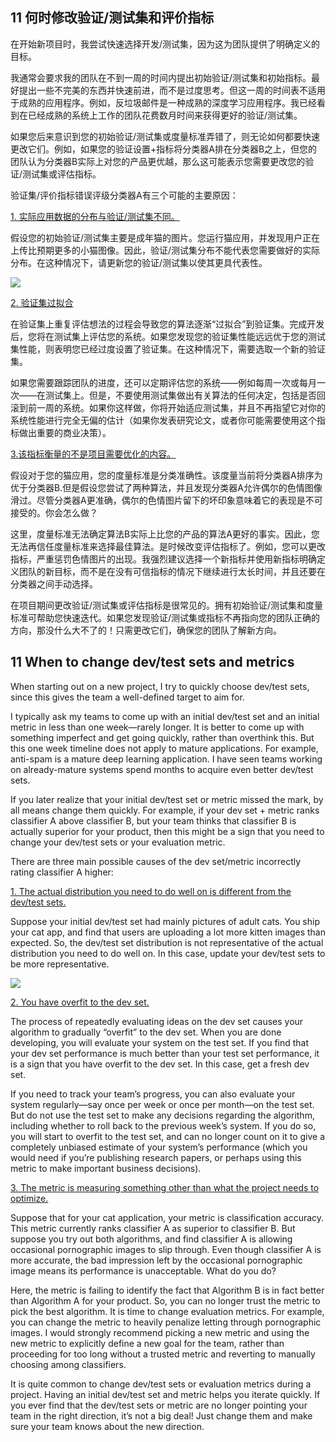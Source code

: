 ## 11 何时修改验证/测试集和评价指标

在开始新项目时，我尝试快速选择开发/测试集，因为这为团队提供了明确定义的目标。

我通常会要求我的团队在不到一周的时间内提出初始验证/测试集和初始指标。最好提出一些不完美的东西并快速前进，而不是过度思考。但这一周的时间表不适用于成熟的应用程序。例如，反垃圾邮件是一种成熟的深度学习应用程序。我已经看到在已经成熟的系统上工作的团队花费数月时间来获得更好的验证/测试集。

如果您后来意识到您的初始验证/测试集或度量标准弄错了，则无论如何都要快速更改它们。例如，如果您的验证设置+指标将分类器A排在分类器B之上，但您的团队认为分类器B实际上对您的产品更优越，那么这可能表示您需要更改您的验证/测试集或评估指标。

验证集/评价指标错误评级分类器A有三个可能的主要原因：

<u>1. 实际应用数据的分布与验证/测试集不同。</u>

假设您的初始验证/测试集主要是成年猫的图片。您运行猫应用，并发现用户正在上传比预期更多的小猫图像。因此，验证/测试集分布不能代表您需要做好的实际分布。在这种情况下，请更新您的验证/测试集以使其更具代表性。

![](https://i.imgur.com/N5SZk69.png)

<u>2. 验证集过拟合</u>

在验证集上重复评估想法的过程会导致您的算法逐渐“过拟合”到验证集。完成开发后，您将在测试集上评估您的系统。如果您发现您的验证集性能远远优于您的测试集性能，则表明您已经过度设置了验证集。在这种情况下，需要选取一个新的验证集。

如果您需要跟踪团队的进度，还可以定期评估您的系统——例如每周一次或每月一次——在测试集上。但是，不要使用测试集做出有关算法的任何决定，包括是否回滚到前一周的系统。如果你这样做，你将开始适应测试集，并且不再指望它对你的系统性能进行完全无偏的估计（如果你发表研究论文，或者你可能需要使用这个指标做出重要的商业决策）。

<u>3.该指标衡量的不是项目需要优化的内容。</u>

假设对于您的猫应用，您的度量标准是分类准确性。该度量当前将分类器A排序为优于分类器B.但是假设您尝试了两种算法，并且发现分类器A允许偶尔的色情图像滑过。尽管分类器A更准确，偶尔的色情图片留下的坏印象意味着它的表现是不可接受的。你会怎么做？

这里，度量标准无法确定算法B实际上比您的产品的算法A更好的事实。因此，您无法再信任度量标准来选择最佳算法。是时候改变评估指标了。例如，您可以更改指标，严重惩罚色情图片的出现。我强烈建议选择一个新指标并使用新指标明确定义团队的新目标，而不是在没有可信指标的情况下继续进行太长时间，并且还要在分类器之间手动选择。

在项目期间更改验证/测试集或评估指标是很常见的。拥有初始验证/测试集和度量标准可帮助您快速迭代。如果您发现验证/测试集或指标不再指向您的团队正确的方向，那没什么大不了的！只需更改它们，确保您的团队了解新方向。

## 11 When to change dev/test sets and metrics

When starting out on a new project, I try to quickly choose dev/test sets, since this gives the team a well-defined target to aim for.

I typically ask my teams to come up with an initial dev/test set and an initial metric in less than one week—rarely longer. It is better to come up with something imperfect and get going quickly, rather than overthink this. But this one week timeline does not apply to mature applications. For example, anti-spam is a mature deep learning application. I have seen teams working on already-mature systems spend months to acquire even better dev/test sets.

If you later realize that your initial dev/test set or metric missed the mark, by all means change them quickly. For example, if your dev set + metric ranks classifier A above classifier B, but your team thinks that classifier B is actually superior for your product, then this might be a sign that you need to change your dev/test sets or your evaluation metric.

There are three main possible causes of the dev set/metric incorrectly rating classifier A higher:

<u>1. The actual distribution you need to do well on is different from the dev/test sets.</u>

Suppose your initial dev/test set had mainly pictures of adult cats. You ship your cat app, and find that users are uploading a lot more kitten images than expected. So, the dev/test set distribution is not representative of the actual distribution you need to do well on. In this case, update your dev/test sets to be more representative.

![](https://i.imgur.com/N5SZk69.png)

<u>2. You have overfit to the dev set.</u>

The process of repeatedly evaluating ideas on the dev set causes your algorithm to gradually “overfit” to the dev set. When you are done developing, you will evaluate your system on the test set. If you find that your dev set performance is much better than your test set performance, it is a sign that you have overfit to the dev set. In this case, get a fresh dev set.

If you need to track your team’s progress, you can also evaluate your system regularly—say once per week or once per month—on the test set. But do not use the test set to make any decisions regarding the algorithm, including whether to roll back to the previous week’s system. If you do so, you will start to overfit to the test set, and can no longer count on it to give a completely unbiased estimate of your system’s performance (which you would need if you’re publishing research papers, or perhaps using this metric to make important business decisions).

<u>3. The metric is measuring something other than what the project needs to optimize.</u>

Suppose that for your cat application, your metric is classification accuracy. This metric currently ranks classifier A as superior to classifier B. But suppose you try out both algorithms, and find classifier A is allowing occasional pornographic images to slip through. Even though classifier A is more accurate, the bad impression left by the occasional pornographic image means its performance is unacceptable. What do you do?

Here, the metric is failing to identify the fact that Algorithm B is in fact better than Algorithm A for your product. So, you can no longer trust the metric to pick the best algorithm. It is time to change evaluation metrics. For example, you can change the metric to heavily penalize letting through pornographic images. I would strongly recommend picking a new metric and using the new metric to explicitly define a new goal for the team, rather than proceeding for too long without a trusted metric and reverting to manually choosing among classifiers.

It is quite common to change dev/test sets or evaluation metrics during a project. Having an initial dev/test set and metric helps you iterate quickly. If you ever find that the dev/test sets or metric are no longer pointing your team in the right direction, it’s not a big deal! Just change them and make sure your team knows about the new direction.